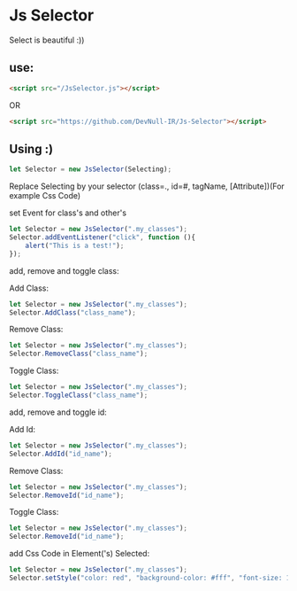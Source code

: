 # Js Selector

Select is beautiful :))

## use:

```html
<script src="/JsSelector.js"></script>
```

OR 

```html
<script src="https://github.com/DevNull-IR/Js-Selector"></script>
```

## Using :)

```js
let Selector = new JsSelector(Selecting);
```

Replace Selecting by your selector (class=., id=#, tagName, [Attribute])(For example Css Code)


set Event for class's and other's
```js
let Selector = new JsSelector(".my_classes");
Selector.addEventListener("click", function (){
    alert("This is a test!");
});
```

add, remove and toggle class: 

Add Class:
```js
let Selector = new JsSelector(".my_classes");
Selector.AddClass("class_name");
```


Remove Class:
```js
let Selector = new JsSelector(".my_classes");
Selector.RemoveClass("class_name");
```

Toggle Class:
```js
let Selector = new JsSelector(".my_classes");
Selector.ToggleClass("class_name");
```
add, remove and toggle id: 

Add Id:
```js
let Selector = new JsSelector(".my_classes");
Selector.AddId("id_name");
```


Remove Class:
```js
let Selector = new JsSelector(".my_classes");
Selector.RemoveId("id_name");
```

Toggle Class:
```js
let Selector = new JsSelector(".my_classes");
Selector.RemoveId("id_name");
```


add Css Code in Element('s) Selected: 

```js
let Selector = new JsSelector(".my_classes");
Selector.setStyle("color: red", "background-color: #fff", "font-size: 12px");
```